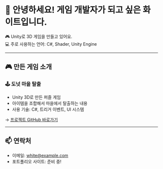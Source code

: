 # 👋 안녕하세요! 게임 개발자가 되고 싶은 화이트입니다.

🎮 Unity로 3D 게임을 만들고 있어요.  
💻 주로 사용하는 언어: C#, Shader, Unity Engine

---

## 🎮 만든 게임 소개

### 🕹️ 도넛 마을 탈출
- Unity 3D로 만든 퍼즐 게임
- 아이템을 조합해서 마을에서 탈출하는 내용
- 사용 기술: C#, 트리거 이벤트, UI 시스템

→ [프로젝트 GitHub 바로가기](https://github.com/whiteDevTool/donut-town-game)

---

## 📫 연락처
- 이메일: white@example.com
- 포트폴리오 사이트: 준비 중!
